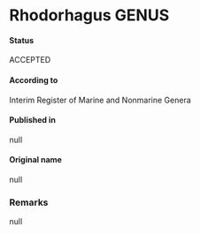 Rhodorhagus GENUS
=======

#### Status
ACCEPTED

#### According to
Interim Register of Marine and Nonmarine Genera

#### Published in
null

#### Original name
null

### Remarks
null